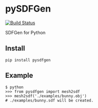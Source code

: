 # pySDFGen

[![Build Status](https://github.com/iory/pysdfgen/workflows/Run%20Tests/badge.svg?branch=main)](https://github.com/iory/pysdfgen/actions)

SDFGen for Python

## Install

```
pip install pysdfgen
```

## Example

```
$ python
>>> from pysdfgen import mesh2sdf
>>> mesh2sdf('./examples/bunny.obj')
# ./examples/bunny.sdf will be created.
```
